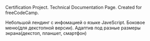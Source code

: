Certification Project.
Technical Documentation Page.
Created for freeCodeCamp.

Небольшой лендинг с инфомацией о языке JaveScript. 
Боковое меню(для декстопной версии).
Адаптив под разные размеры экрана(декстоп, планшет, смартфон)
